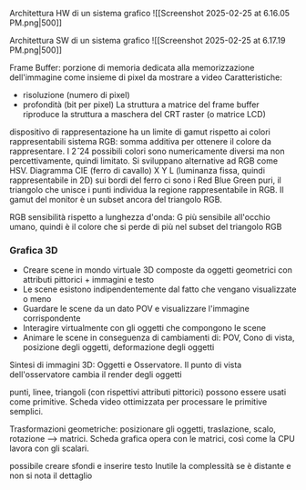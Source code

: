 
Architettura HW di un sistema grafico
![[Screenshot 2025-02-25 at 6.16.05 PM.png|500]]

Architettura SW di un sistema grafico
![[Screenshot 2025-02-25 at 6.17.19 PM.png|500]]

Frame Buffer: porzione di memoria dedicata alla memorizzazione dell'immagine come insieme di pixel da mostrare a video
Caratteristiche:
- risoluzione (numero di pixel)
- profondità (bit per pixel)
La struttura a matrice del frame buffer riproduce la struttura a maschera del CRT raster (o matrice LCD)


dispositivo di rappresentazione ha un limite di gamut rispetto ai colori rappresentabili
sistema RGB: somma additiva per ottenere il colore da rappresentare. I $2ˆ{24}$ possibili colori sono numericamente diversi ma non percettivamente, quindi limitato. Si sviluppano alternative ad RGB come HSV.
Diagramma CIE (ferro di cavallo) X Y L (luminanza fissa, quindi rappresentabile in 2D)
sui bordi del ferro ci sono i Red Blue Green puri, il triangolo che unisce i punti individua la regione rappresentabile in RGB. Il gamut del monitor è un subset ancora del triangolo RGB.

RGB sensibilità rispetto a lunghezza d'onda: G più sensibile all'occhio umano, quindi è il colore che si perde di più nel subset del triangolo RGB

### Grafica 3D

- Creare scene in mondo virtuale 3D composte da oggetti geometrici con attributi pittorici + immagini e testo
- Le scene esistono indipendentemente dal fatto che vengano visualizzate o meno
- Guardare le scene da un dato POV e visualizzare l'immagine corrispondente
- Interagire virtualmente con gli oggetti che compongono le scene
- Animare le scene in conseguenza di cambiamenti di: POV, Cono di vista, posizione degli oggetti, deformazione degli oggetti

Sintesi di immagini 3D:
Oggetti e Osservatore. Il punto di vista dell'osservatore cambia il render degli oggetti

punti, linee, triangoli (con rispettivi attributi pittorici) possono essere usati come primitive. Scheda video ottimizzata per processare le primitive semplici.

Trasformazioni geometriche: posizionare gli oggetti, traslazione, scalo, rotazione --> matrici.
Scheda grafica opera con le matrici, così come la CPU lavora con gli scalari.

possibile creare sfondi e inserire testo
Inutile la complessità se è distante e non si nota il dettaglio